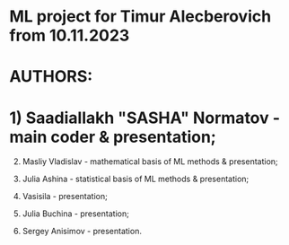 # ML project for Timur Alecberovich from 10.11.2023

# AUTHORS:

# 1) Saadiallakh "SASHA" Normatov - main coder & presentation;

2) Masliy Vladislav - mathematical basis of ML methods & presentation;

4) Julia Ashina - statistical basis of ML methods & presentation;
5) Vasisila - presentation;
6) Julia Buchina - presentation;
7) Sergey Anisimov - presentation.

